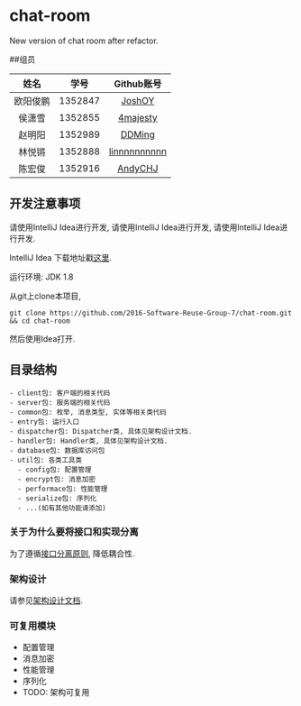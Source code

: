 # chat-room
New version of chat room after refactor.



##组员

| 姓名      | 学号      | Github账号          |
| :-------: | :-------: | :-----------------: |
| 欧阳俊鹏   | 1352847   | [JoshOY][1]       |
| 侯潇雪    | 1352855   | [4majesty][2]     |
| 赵明阳    | 1352989   | [DDMing][3]     |
| 林悦锵      | 1352888   | [linnnnnnnnnn][4]      |
| 陈宏俊      | 1352916   | [AndyCHJ][5] |


## 开发注意事项

请使用IntelliJ Idea进行开发, 请使用IntelliJ Idea进行开发, 请使用IntelliJ Idea进行开发.

IntelliJ Idea 下载地址戳<a href="https://www.jetbrains.com/idea/">这里</a>.

运行环境: JDK 1.8

从git上clone本项目, 

```
git clone https://github.com/2016-Software-Reuse-Group-7/chat-room.git && cd chat-room
```

然后使用Idea打开.

## 目录结构

```
- client包: 客户端的相关代码
- server包: 服务端的相关代码
- common包: 枚举, 消息类型, 实体等相关类代码
- entry包: 运行入口
- dispatcher包: Dispatcher类, 具体见架构设计文档.
- handler包: Handler类, 具体见架构设计文档.
- database包: 数据库访问包
- util包: 各类工具类
  - config包: 配置管理
  - encrypt包: 消息加密
  - performace包: 性能管理
  - serialize包: 序列化
  - ...(如有其他功能请添加)
```

### 关于为什么要将接口和实现分离

为了遵循<a href="https://en.wikipedia.org/wiki/Interface_segregation_principle">接口分离原则</a>, 降低耦合性.

### 架构设计

请参见<a href="./doc/项目架构.md">架构设计文档</a>.

### 可复用模块

- 配置管理
- 消息加密
- 性能管理
- 序列化
- TODO: 架构可复用

[1]: https://github.com/JoshOY
[2]: https://github.com/4majesty
[3]: https://github.com/DDMing
[4]: https://github.com/linnnnnnnnnn
[5]: https://github.com/AndyCHJ